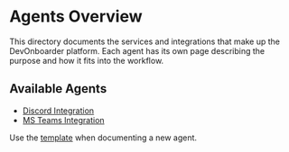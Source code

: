 # Agents Overview

This directory documents the services and integrations that make up the DevOnboarder platform. Each agent has its own page describing the purpose and how it fits into the workflow.

## Available Agents

- [Discord Integration](discord-integration.md)
- [MS Teams Integration](ms-teams-integration.md)

Use the [template](templates/agent-spec-template.md) when documenting a new agent.
